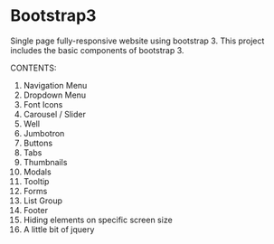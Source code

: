 # Bootstrap3
Single page fully-responsive website using bootstrap 3.
This project includes the basic components of bootstrap 3.

CONTENTS:
1. Navigation Menu
2. Dropdown Menu
3. Font Icons
4. Carousel / Slider
5. Well
6. Jumbotron
7. Buttons
8. Tabs
9. Thumbnails
10. Modals
11. Tooltip
12. Forms
13. List Group
14. Footer
15. Hiding elements on specific screen size
16. A little bit of jquery


